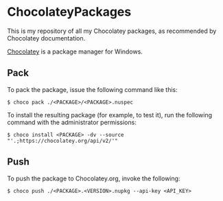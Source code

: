 ChocolateyPackages
==================
This is my repository of all my Chocolatey packages, as recommended by Chocolatey documentation.

[Chocolatey](https://chocolatey.org/) is a package manager for Windows.

Pack
----

To pack the package, issue the following command like this:

```console
$ choco pack ./<PACKAGE>/<PACKAGE>.nuspec
```

To install the resulting package (for example, to test it), run the following
command with the administrator permissions:

```console
$ choco install <PACKAGE> -dv --source "'.;https://chocolatey.org/api/v2/'"
```

Push
----

To push the package to Chocolatey.org, invoke the following:

```console
$ choco push ./<PACKAGE>.<VERSION>.nupkg --api-key <API_KEY>
```
